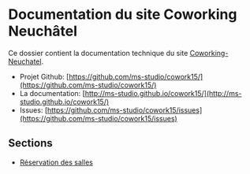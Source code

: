 # Documentation du site Coworking Neuchâtel 

Ce dossier contient la documentation technique du site [Coworking-Neuchatel](https://coworking-neuchatel.ch/).

* Projet Github: [https://github.com/ms-studio/cowork15/](https://github.com/ms-studio/cowork15/)
* La documentation: [http://ms-studio.github.io/cowork15/](http://ms-studio.github.io/cowork15/)
* Issues: [https://github.com/ms-studio/cowork15/issues](https://github.com/ms-studio/cowork15/issues)

## Sections

* [Réservation des salles](reservation-salles)